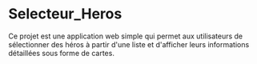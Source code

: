 # Selecteur_Heros
Ce projet est une application web simple qui permet aux utilisateurs de sélectionner des héros à partir d'une liste et d'afficher leurs informations détaillées sous forme de cartes.
